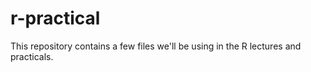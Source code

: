 # r-practical
This repository contains a few files we'll be using in the R lectures and practicals.
